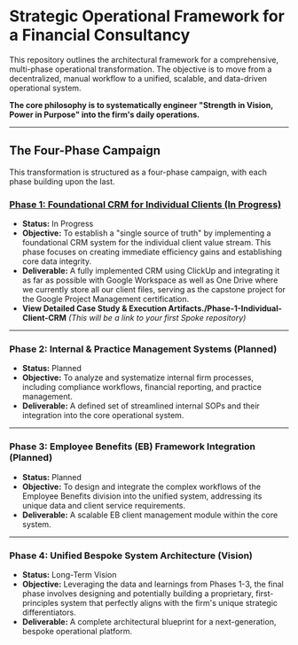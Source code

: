 # Strategic Operational Framework for a Financial Consultancy

This repository outlines the architectural framework for a comprehensive, multi-phase operational transformation. The objective is to move from a decentralized, manual workflow to a unified, scalable, and data-driven operational system.

**The core philosophy is to systematically engineer "Strength in Vision, Power in Purpose" into the firm's daily operations.**

---

## The Four-Phase Campaign

This transformation is structured as a four-phase campaign, with each phase building upon the last.

### [Phase 1: Foundational CRM for Individual Clients (In Progress)](./Phase-1-Individual-Client-CRM)

*   **Status:** In Progress
*   **Objective:** To establish a "single source of truth" by implementing a foundational CRM system for the individual client value stream. This phase focuses on creating immediate efficiency gains and establishing core data integrity.
*   **Deliverable:** A fully implemented CRM using ClickUp and integrating it as far as possible with Google Workspace as well as One Drive where we currently store all our client files, serving as the capstone project for the Google Project Management certification.
*   **View Detailed Case Study & Execution Artifacts./Phase-1-Individual-Client-CRM** *(This will be a link to your first Spoke repository)*

---

### Phase 2: Internal & Practice Management Systems (Planned)

*   **Status:** Planned
*   **Objective:** To analyze and systematize internal firm processes, including compliance workflows, financial reporting, and practice management.
*   **Deliverable:** A defined set of streamlined internal SOPs and their integration into the core operational system.

---

### Phase 3: Employee Benefits (EB) Framework Integration (Planned)

*   **Status:** Planned
*   **Objective:** To design and integrate the complex workflows of the Employee Benefits division into the unified system, addressing its unique data and client service requirements.
*   **Deliverable:** A scalable EB client management module within the core system.

---

### Phase 4: Unified Bespoke System Architecture (Vision)

*   **Status:** Long-Term Vision
*   **Objective:** Leveraging the data and learnings from Phases 1-3, the final phase involves designing and potentially building a proprietary, first-principles system that perfectly aligns with the firm's unique strategic differentiators.
*   **Deliverable:** A complete architectural blueprint for a next-generation, bespoke operational platform.
